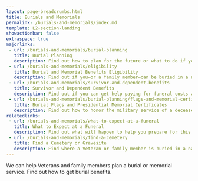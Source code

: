 ```yaml
---
layout: page-breadcrumbs.html
title: Burials and Memorials
permalink: /burials-and-memorials/index.md
template: L2-section-landing
showactionbar: false
extraspace: true
majorlinks:
 - url: /burials-and-memorials/burial-planning
   title: Burial Planning
   description: Find out how to plan for the future or what to do if your family member has just died.
 - url: /burials-and-memorials/eligibility
   title: Burial and Memorial Benefits Eligibility
   description: Find out if you—or a family member—can be buried in a national VA cemetery or get other burial honors.
 - url: /burials-and-memorials/survivor-and-dependent-benefits
   title: Survivor and Dependent Benefits
   description: Find out if you can get help paying for funeral costs and if you qualify for tax-free monetary benefits.
 - url: /burials-and-memorials/burial-planning/flags-and-memorial-certificates/
   title: Burial Flags and Presidential Memorial Certificates
   description: Find out how to honor the military service of a deceased Veteran with a burial flag and Presidential Memorial Certificate.
relatedlinks:
 - url: /burials-and-memorials/what-to-expect-at-a-funeral
   title: What to Expect at a Funeral
   description: Find out what will happen to help you prepare for this day.
 - url: /burials-and-memorials/find-a-cemetery
   title: Find a Cemetery or Gravesite 
   description: Find where a Veteran or family member is buried in a national, state, tribal, military, or Department of the      Interior cemetery.
---
```


We can help Veterans and family members plan a burial or memorial service. Find out how to get burial benefits. 


